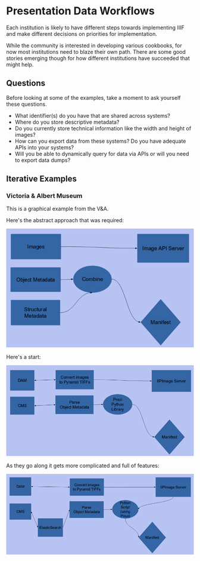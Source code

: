 # Presentation Data Workflows

Each institution is likely to have different steps towards implementing IIIF and make different decisions on priorities for implementation.

While the community is interested in developing various cookbooks, for now most institutions need to blaze their own path. There are some good stories emerging though for how different institutions have succeeded that might help.
<!-- #backlog:0 Are there any cookbooks that exist now? -->

## Questions

Before looking at some of the examples, take a moment to ask yourself these questions.

- What identifier(s) do you have that are shared across systems?
- Where do you store descriptive metadata?
- Do you currently store technical information like the width and height of images?
- How can you export data from these systems? Do you have adequate APIs into your systems?
- Will you be able to dynamically query for data via APIs or will you need to export data dumps?

<!-- #backlog:30 Maybe this is already covered: Show how different types of data that might be coming from different systems get mapped into IIIF. Talk about how to approach that mapping and automating output of manifests. -->

## Iterative Examples

### Victoria &amp; Albert Museum

This is a graphical example from the V&A.

Here's the abstract approach that was required:

![](../assets/images/va-iterative-integration-overview.png)

Here's a start:

![](../assets/images/va-iterative-integration-step1.png)

As they go along it gets more complicated and full of features:

![](../assets/images/va-iterative-integration-step2.png)
